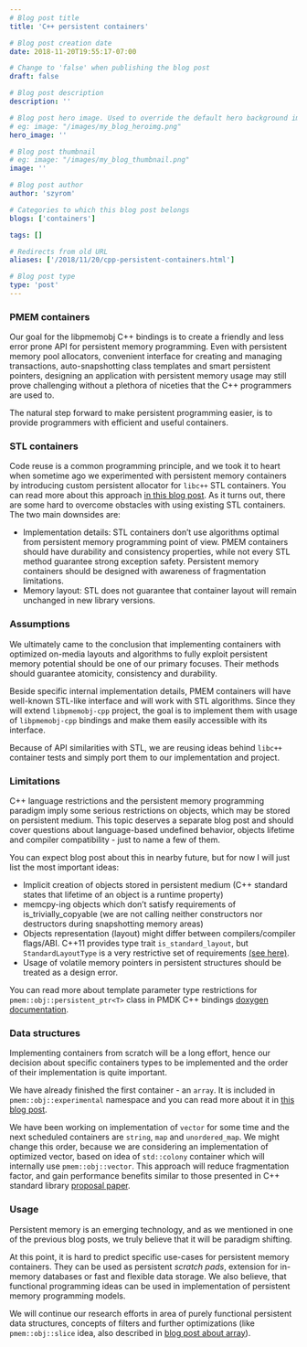 ```yaml
---
# Blog post title
title: 'C++ persistent containers'

# Blog post creation date
date: 2018-11-20T19:55:17-07:00

# Change to 'false' when publishing the blog post
draft: false

# Blog post description
description: ''

# Blog post hero image. Used to override the default hero background image.
# eg: image: "/images/my_blog_heroimg.png"
hero_image: ''

# Blog post thumbnail
# eg: image: "/images/my_blog_thumbnail.png"
image: ''

# Blog post author
author: 'szyrom'

# Categories to which this blog post belongs
blogs: ['containers']

tags: []

# Redirects from old URL
aliases: ['/2018/11/20/cpp-persistent-containers.html']

# Blog post type
type: 'post'
---
```


### PMEM containers

Our goal for the libpmemobj C++ bindings is to create a friendly and less
error prone API for persistent memory programming. Even with persistent memory
pool allocators, convenient interface for creating and managing transactions,
auto-snapshotting class templates and smart persistent pointers, designing an
application with persistent memory usage may still prove challenging without
a plethora of niceties that the C++ programmers are used to.

The natural step forward to make persistent programming easier, is to provide
programmers with efficient and useful containers.

### STL containers

Code reuse is a common programming principle, and we took it to heart when
sometime ago we experimented with persistent memory containers by introducing
custom persistent allocator for `libc++` STL containers. You can read more about
this approach [in this blog post](/blog/2017/07/using-standard-library-containers-with-persistent-memory).
As it turns out, there are some hard to overcome obstacles with using existing
STL containers. The two main downsides are:

- Implementation details: STL containers don’t use algorithms optimal from
  persistent memory programming point of view. PMEM containers should have
  durability and consistency properties, while not every STL method
  guarantee strong exception safety. Persistent memory containers should
  be designed with awareness of fragmentation limitations.
- Memory layout: STL does not guarantee that container layout will remain
  unchanged in new library versions.

### Assumptions

We ultimately came to the conclusion that implementing containers with optimized
on-media layouts and algorithms to fully exploit persistent memory potential
should be one of our primary focuses. Their methods should guarantee atomicity,
consistency and durability.

Beside specific internal implementation details, PMEM containers will have
well-known STL-like interface and will work with STL algorithms. Since they
will extend `libpmemobj-cpp` project, the goal is to implement them with
usage of `libpmemobj-cpp` bindings and make them easily accessible with its
interface.

Because of API similarities with STL, we are reusing ideas behind `libc++`
container tests and simply port them to our implementation and project.

### Limitations

C++ language restrictions and the persistent memory programming paradigm imply
some serious restrictions on objects, which may be stored on persistent medium.
This topic deserves a separate blog post and should cover questions about
language-based undefined behavior, objects lifetime and compiler compatibility -
just to name a few of them.

You can expect blog post about this in nearby future, but for now I will just
list the most important ideas:

- Implicit creation of objects stored in persistent medium (C++ standard states
  that lifetime of an object is a runtime property)
- memcpy-ing objects which don’t satisfy requirements of is_trivially_copyable
  (we are not calling neither constructors nor destructors during
  snapshotting memory areas)
- Objects representation (layout) might differ between compilers/compiler
  flags/ABI. C++11 provides type trait `is_standard_layout`, but
  `StandardLayoutType` is a very restrictive set of requirements
  [(see here)](https://en.cppreference.com/w/cpp/named_req/StandardLayoutType).
- Usage of volatile memory pointers in persistent structures should be treated
  as a design error.

You can read more about template parameter type restrictions for
`pmem::obj::persistent_ptr<T>` class in PMDK C++ bindings [doxygen documentation](https://pmem.io/libpmemobj-cpp/master/doxygen/classpmem_1_1obj_1_1persistent__ptr.html).

### Data structures

Implementing containers from scratch will be a long effort, hence our decision
about specific containers types to be implemented and the order of their
implementation is quite important.

We have already finished the first container - an `array`. It is included in
`pmem::obj::experimental` namespace and you can read more about it in
[this blog post](/blog/2018/11/c-persistent-containers-array).

We have been working on implementation of `vector` for some time and the next
scheduled containers are `string`, `map` and `unordered_map`. We might change
this order, because we are considering an implementation of optimized vector,
based on idea of `std::colony` container which will internally use
`pmem::obj::vector`. This approach will reduce fragmentation factor, and gain
performance benefits similar to those presented in C++ standard library
[proposal paper](http://open-std.org/JTC1/SC22/WG21/docs/papers/2017/p0447r4.html).

### Usage

Persistent memory is an emerging technology, and as we mentioned in one of the
previous blog posts, we truly believe that it will be paradigm shifting.

At this point, it is hard to predict specific use-cases for persistent memory
containers. They can be used as persistent _scratch pads_, extension for
in-memory databases or fast and flexible data storage. We also believe, that
functional programming ideas can be used in implementation of persistent memory
programming models.

We will continue our research efforts in area of purely functional persistent
data structures, concepts of filters and further optimizations (like
`pmem::obj::slice` idea, also described in [blog post about array](/blog/2018/11/c-persistent-containers-array)).
